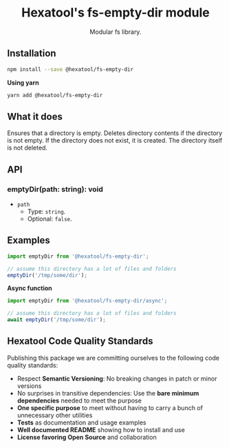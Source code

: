 <h1 align="center">
  Hexatool's fs-empty-dir module 
</h1>

<p align="center">
  Modular fs library.
</p>

## Installation

```bash
npm install --save @hexatool/fs-empty-dir
```

**Using yarn**

```bash
yarn add @hexatool/fs-empty-dir
```

## What it does
Ensures that a directory is empty. Deletes directory contents if the directory is not empty. 
If the directory does not exist, it is created. The directory itself is not deleted.

## API

### emptyDir(path: string): void

- `path`
   - Type: `string`.
   - Optional: `false`.

## Examples

```typescript
import emptyDir from '@hexatool/fs-empty-dir';

// assume this directory has a lot of files and folders
emptyDir('/tmp/some/dir');
```

**Async function**

```typescript
import emptyDir from '@hexatool/fs-empty-dir/async';

// assume this directory has a lot of files and folders
await emptyDir('/tmp/some/dir');
```

## Hexatool Code Quality Standards

Publishing this package we are committing ourselves to the following code quality standards:

- Respect **Semantic Versioning**: No breaking changes in patch or minor versions
- No surprises in transitive dependencies: Use the **bare minimum dependencies** needed to meet the purpose
- **One specific purpose** to meet without having to carry a bunch of unnecessary other utilities
- **Tests** as documentation and usage examples
- **Well documented README** showing how to install and use
- **License favoring Open Source** and collaboration
